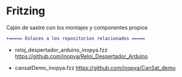 # Fritzing
Cajón de sastre con los montajes y componentes propios

```diff
+===== Enlaces a los repositorios relacionados =====
```	  
 - reloj_despertador_arduino_inopya.fzz
 https://github.com/inopya/Reloj_Despertador_Arduino

 - cansatDemo_inopya.fzz
 https://github.com/inopya/CanSat_demo

